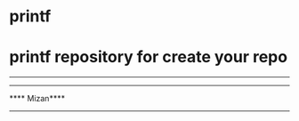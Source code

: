# printf
# printf repository for create your repo

**********************
**********************
**** Mizan****
**********************

